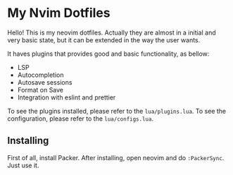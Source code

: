 # My Nvim Dotfiles

Hello!
This is my neovim dotfiles. 
Actually they are almost in a initial and very basic state, but it can be extended in the way the user wants.

It haves plugins that provides good and basic functionality, as bellow:

* LSP
* Autocompletion
* Autosave sessions
* Format on Save
* Integration with eslint and prettier

To see the plugins installed, please refer to the `lua/plugins.lua`.
To see the configuration, please refer to the `lua/configs.lua`.

## Installing

First of all, install Packer.
After installing, open neovim and do `:PackerSync`.
Just use it.
